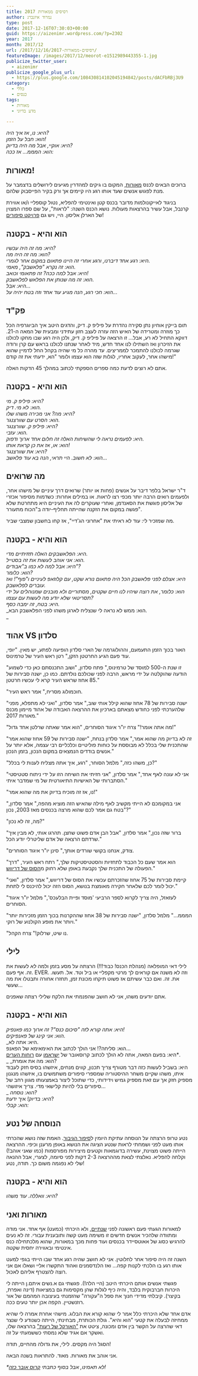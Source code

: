 ```yaml
---
title: רסיסים ממאורות 2017
author: נמרוד איזנברג
type: post
date: 2017-12-16T07:30:03+00:00
guid: https://aizenimr.wordpress.com/?p=2302
year: 2017
month: 2017/12
url: /2017/12/16/רסיסים-ממאורות-2017/
featureImage: /images/2017/12/meorot-e1512989443355-1.jpg
publicize_twitter_user:
  - aizenimr
publicize_google_plus_url:
  - https://plus.google.com/108430814102045194842/posts/dACFbRBj3U9
category:
  - כללי
  - כנסים
tags:
  - מאורות
  - מדע בדיוני

---
```

_היא: נו, אז איך היה?_  
_הוא: חבל על הזמן!_  
_היא: אוקיי, אבל מה היה בדיוק?_  
_הוא: המממ... אז ככה:_

## מאורות!

ברוכים הבאים לכנס [מאורות][1], המקום בו גיקים למהדרין מגיעים לירושלים בדצמבר על מנת לפגוש אנשים שעד אותו רגע היו קיימים אך ורק בקיר הפייסבוק שלהם.

בניגוד לאייקונולמות מדובר בכנס קטן ואינטימי להפליא, נטול קוספליי ו/או אווירת קרנבל, אבל עשיר בהרצאות מעולות. נושא הכנס השנה: "לראות", על שם ספרו המצוין של הארלן אליסון. היי, ויש גם [פרויקט סיפורים][2]!

## הוא והיא - בקטנה

_היא: מה זה היה עכשיו?_  
_הוא: מה זה היה מה?_  
_היא: רגע אחד דיברנו, ורגע אחרי זה היינו פתאום במקום אחר לגמרי._  
_הוא: זה נקרא "פלאשבק", מאמי._  
_היא: אבל למה ככה? זה פתאומי וכואב!_  
_הוא: זה מה שנותן את הפלאש לפלאשבק._  
_היא: אבל..._  
_הוא: חכי רגע, הנה מגיע עוד אחד וזה בטח יהיה על..._

## פק"ד

<p class="speakers">
  תום בייקין אוחיון נתן סקירה נהדרת על פיליפ ק. דיק, והדגים היטב איך הביוגרפיה הכל כך מוזרה ומטרידה של האיש הזה עזרה לעצב חזון עתידני ומבעית של המאה ה-21. דווקא התחיל לא רע, אבל... זו הרצאה על פיליפ ק. דיק, ולכן היה רגע שבו מחקו לכולנו את הזיכרון ואז השתילו לנו אחד חדש, מיד לאחר שנתנו לכולנו בראש עם קרן ורודה שגרמה לכולנו להתמכר לממריצים. עד מהרה כל מי שהיה בקהל החל לדמיין שהוא מישהו אחר, לעקוב אחריו, לגלות שזה הוא עצמו ולומר "הא, ידעתי את זה קודם!"
</p>

אתם לא רוצים לדעת כמה ספרים הספקתי לכתוב במהלך 45 הדקות האלה.

## הוא והיא - בקטנה

_היא: פיליפ ק. מי?_  
_הוא: לא מי. דיק.  
היא: מה? אני מכירה משהו שלו?  
הוא: הסרט עם שוורצנגר._  
_היא: פיליפ ק. שוורצנגר?_  
_הוא: עזבי._  
_היא: לפעמים נראה לי שהשיחות האלה זה חלום אחד ארוך ודפוק._  
_הוא: או, אז את כן קראת אותו!_  
_היא: את שוורצנגר?_  
_הוא: לא חשוב. היי תראי, הנה בא עוד פלאשב..._

## מה שרואים

<p class="speakers">
  ד"ר ישראל בלפר דיבר על אנשים (פחות או יותר) שרואים דרך עיניים של מישהו אחר, ולפעמים רואים הרבה יותר מכפי רצו לראות. או במילים אחרות: כשדמות מסיפור אכזרי של אליסון פוגשת את הסאנדמן, ואחרי שעוקרים לה את העיניים היא מתחרטת שלא פגשה במקום את הזקנה שהייתה תחליף-יודה ב"הכוח מתעורר".
</p>

מה שמזכיר לי: עוד לא ראיתי את "אחרוני הג'דיי", אז קחו בחשבון שמצבי שביר.

## הוא והיא - בקטנה

_היא: הפלאשבקים האלה תזזיתיים מדי._  
 _הוא: אני אוהב לעשות את זה בסטייל._  
 _היא: אבל למה לא כמו ב"אבודים"?_  
 _הוא: כלומר?_  
 _היא: אצלם לפני פלאשבק הכל היה פתאום נורא שקט, עם קלוזאפ לעיניים ו"פוף"! ואז עוברים לפלאשבק._  
 _הוא: כלומר, את רוצה שיהיו לנו חיים שקטים, מסתוריים ולא מובנים שמנוהלים על ידי תסריטאי שלא יודע מה לעשות עם עצמו?_  
 _היא: בטח, זה ימבה כסף._  
 _הוא: ממש לא נראה לי שנצליח לארגן משהו לפני הפלאשבק הבא.  
_ 

## אהוד VS סלדון

האור בכוך הזמן התעמעם, וההולוגרמה של הארי סלדון הופיעה לפתע, יש מאין. "יופי, עוד פעם הגיע החרטטן הזקן," רטן ראש העיר של טרמינוס.

"זו שנת ה-500 למוסד של טרמינוס," פתח סלדון, "ושוב התכנסתם כאן כדי לשמוע הודעה שהוקלטה על ידי מראש, הרבה לפני שכולכם נולדתם. כמו כן, ישנה סבירות של 85 אחוז שראש העיר קרא לי עכשיו חרטטן."

"חוכמולוג מסריח," אמר ראש העיר.

"ישנה סבירות של 78 אחוז שהוא קילל אותי שוב," אמר סלדון, "ואני לא מתפלא, מפני שלהערכתי לפני כחודש מצאתם בארכיון את ההרצאה האבודה של אהוד מיימון מכנס מאורות 2017."

"מה אתה אומר!" צרח יו"ר איגוד הסוחרים, "הוא אמר שאתה שרלטן אחד גדול!"

"זה לא בדיוק מה שהוא אמר," אמר סלדון בנחת, "ישנה סבירות של 59 אחוז שהוא אמר שהתכנית שלי בכלל לא מבוססת על כוחות פוליטיים וכלכליים רבי עצמה, אלא יותר על אנשים בודדים הנמצאים במקום הנכון, בזמן הנכון."

"כן, משהו כזה," מלמל הסוחר, "רגע, איך אתה מצליח לענות לי בכלל?"

"אני לא עונה לאף אחד," אמר סלדון, "אני חזיתי את השיחה הזו על ידי ניתוח סטטיסטי הסתברותי של האישיות התיאורטית של מי שמדבר איתי."

"נו, אז זה מוכיח בדיוק את מה שהוא אמר!"

"אני במקומכם לא הייתי מקשיב לאף מילה שהאיש הזה מוציא מהפה," אמר סלדון, "בטח גם אמר לכם שהוא מרצה בכנסים מאז 2003, נכון?"

"מה, זה לא נכון?"

"ברור שזה נכון," אמר סלדון, "אבל הבן אדם פשוט שחצן. תהרגו אותי, לא מבין איך שרדתם הרצאה של אדם שליטרלי יודע הכל."

"צודק, אנחנו בקושי שורדים אותך," סינן יו"ר איגוד הסוחרים.

"הוא אמר שעם כל הכבוד לתחזיות והסטטיסטיקות שלך," רתח ראש העיר, "דרך הפעולה של התכנית שלך נקבעת באופן שלא רחוק מ[הסוס של דריווש][3]."

"קיימת סבירות של 75 אחוז שהזכרתם עכשיו את הסוס של דריווש," אמר סלדון, "ואני יכול לומר לכם שלאחר חקירה מאומצת בנושא, הסוס הזה יכול להיכנס לי לתחת."

"לעזאזל, היה צריך לקרוא לספר הרביעי 'מוסד ופיית הבלעכס'," מלמל יו"ר איגוד הסוחרים.

"המממ..." מלמל סלדון, "ישנה סבירות של 38 אחוז שההקרנות בכוך הזמן מזכירות יותר ויותר את מופע הקולנוע של רוקי."

"נו שיט, שרלוק!" צרח הקהל.

## לילי

לילי דאי המופלאה (מנהלת הכנס! כבוד!!!) הרצתה על מסע בזמן ולמה _לא_ לעשות את זה. אף פעם. EVER. וזה לא משנה אם קוראים לך מרטי מקפליי או ביל וטד. אל. תעשו. את. זה. ואם כבר עשיתם אז פשוט תיקחו מכונת זמן, תחזרו אחורה ותבטלו את מה שעשי...

אתם יודעים משהו, אני לא חושב שהפנמתי את הלקח שלילי רצתה שאפנים.

## הוא והיא - בקטנה

_היא: אתה קורא לזה "סיכום כנס"? זה ארוך כמו פאנפיק!_  
 _הוא: אני קינג של פאנפיקים._  
 _היא: אתה לא.  
הוא: סליחה?! אני הולך לכתוב את האימאימא של הפאנפ...  
היא: בפעם המאה, אתה לא הולך לכתוב קרוסאובר של [ישראמן][4] עם [רוחות הערים][5]*.  
_ _הוא: מה את אומרת?  
היא: בשביל לעשות כזה דבר מטורף צריך תכנון, קווים מנחים, איזשהו בסיס חזק לעבוד איתו, משהו שקיים משחר ההיסטוריה שמספרי סיפורים משתמשים בו, איזשהו מנגנון מספיק חזק אך עם זאת מספיק גמיש וידידותי, כדי שתוכל ליצור באמצעותו מגוון רחב של סיפורים בלי להיות קלישאי מדי. צריך איזושהי...  
_ _הוא: נוסחה?  
היא: בדיוק!_ איך ידעת?  
_הוא: קבלי:_

## הנוסחה של נטע

נטע טרופ הרצתה על הנוסחה עתיקת היומין ל[סיפור הגיבור][6]. האמת שזה נושא שהכרתי אותו מעט לפני ושמחתי לראות שנטע הציגה את הנושא באופן מרענן וכיפי. ההרצאה הייתה פשוט מצוינת, עשירה בדוגמאות וקטעים מיצירות מפורסמות (כמו שאני אוהב!) וקלחה להפליא. נאלצתי לצאת מההרצאה 2-3 דקות לפני סיומה, לצערי, אבל ההנאה שלי לא נפגמה משום כך. תודה, נטע!

## הוא והיא - בקטנה

_היא: וואללה. עוד משהו?_

## מאורות ואני

למאורות הגעתי פעם ראשונה לפני [שנתיים][7], ולא היכרתי (כמעט) אף אחד. אני מודה ומתוודה שלהכיר אנשים חדשים זו משימה מעט קשה ותובענית עבורי. זה לא נעים להרגיש כסוג של אאוטסיידר בכנסים ועוד פחות מכך במאורות, שהוא מלכתחילה כנס אינטימי ובאווירה יחסית שקטה.

השנה זה היה סיפור אחר לחלוטין. אני לא חושב שהיה רגע אחד שבו הייתי בגפי למעט אותו רגע בו הלכתי לקנות קפה... ואז הלנדסמנים ואהוד התקשרו אליי ושאלו אם אני רוצה להצטרף אליהם לאכול.

פגשתי אנשים אותם היכרתי היטב (היי הלה!). פגשתי גם א.נשים איתם.ן הייתה לי היכרות חברבוקית בלבד, והיה כיף לגלות שהן מקסימות גם במציאות (דינה ואפרת, בקיצר). קיבלתי מדידי חנוך את ספל ה"עקורה" שהזמנתי בעיצובה המהמם של אור רוזנשטיין. הקפה אכן יותר טעים ככה.

אדם אחד שלא היכרתי כלל אמר לי שהוא קורא את הבלוג. מישהי אחרת אמרה לי שהיא ממחיזה לבעלה את קטעי "הוא והיא". גולת הכותרת, מבחינתי, הייתה כשנודע לי שנצר דאי שהרצה על הקשר בין אדם ומכונה, ציטט את ["האורקל של רעות"][8] בהרצאה שלו, ואשקר אם אגיד שלא נמסתי כששמעתי על זה.

הסגל היה מקסים. לילי, את גדולה מהחיים, תודה!

אני אוהב את מאורות. מאוד. להתראות בשנה הבאה.

_*לא תאמינו, אבל בסוף כתבתי [קרוס אובר כזה][9]!_

 [1]: https://meorot.sf-f.org.il/2017/
 [2]: https://meorot.sf-f.org.il/2017/%d7%a4%d7%a8%d7%95%d7%99%d7%a7%d7%98-%d7%94%d7%a1%d7%99%d7%a4%d7%95%d7%a8%d7%99%d7%9d/
 [3]: https://en.wikipedia.org/wiki/Darius_The_Great#Accession
 [4]: /2019/08/08/%d7%a2%d7%9c%d7%99%d7%99%d7%aa%d7%95-%d7%a9%d7%9c-%d7%99%d7%a9%d7%a8%d7%90%d7%9e%d7%9f-%d7%a1%d7%99%d7%a4%d7%95%d7%a8/
 [5]: http://rotemwrites.com/?page_id=119
 [6]: https://he.wikipedia.org/wiki/%D7%9E%D7%A1%D7%A2_%D7%94%D7%92%D7%99%D7%91%D7%95%D7%A8
 [7]: /2015/12/12/%d7%a8%d7%a1%d7%99%d7%a1%d7%99%d7%9d-%d7%9e%d7%9e%d7%90%d7%95%d7%a8%d7%95%d7%aa-2015/
 [8]: https://meorot.sf-f.org.il/2017/stories_project/%D7%94%D7%90%D7%95%D7%A8%D7%A7%D7%9C-%D7%A9%D7%9C-%D7%A8%D7%A2%D7%95%D7%AA-%D7%A0%D7%9E%D7%A8%D7%95%D7%93-%D7%90%D7%99%D7%96%D7%A0%D7%91%D7%A8%D7%92/
 [9]: /2020/03/25/%d7%a7%d7%a4%d7%94-%d7%91%d7%95%d7%a5-%d7%a4%d7%90%d7%a0%d7%a4%d7%99%d7%a7/